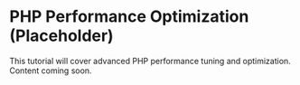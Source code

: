 # PHP Performance Optimization (Placeholder)

This tutorial will cover advanced PHP performance tuning and optimization. Content coming soon. 